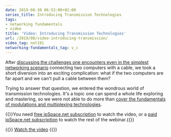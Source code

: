 ```yaml
---
date: 2019-08-30 06:53:00+02:00
series_title: Introducing Transmission Technologies
tags:
- networking fundamentals
- video
title: 'Video: Introducing Transmission Technologies'
url: /2019/08/video-introducing-transmission/
video_tag: net101
networking-fundamentals_tag: v_c
---
```

After [discussing the challenges one encounters even in the simplest networking scenario](/2019/08/video-networking-challenges/) connecting two computers with a cable, we took a short diversion into an exciting complication: what if the two computers are far apart and we can't pull a cable between them?

Trying to answer that question, we entered the wondrous world of transmission technologies. It's a topic one can spend a whole life exploring and mastering, so we were not able to do more than [cover the fundamentals of modulations and multiplexing technologies](https://my.ipspace.net/bin/get/Net101/L1.2%20-%20Introducing%20Transmission%20Technologies.mp4?doccode=Net101).

{{<note free>}}You need [free ipSpace.net subscription](https://www.ipspace.net/Subscription/Free) to watch the video, or a [paid ipSpace.net subscription](https://www.ipspace.net/Subscription/) to watch the rest of the webinar.{{</note>}}

{{<jump>}}
[Watch the video](https://my.ipspace.net/bin/get/Net101/L1.2%20-%20Introducing%20Transmission%20Technologies.mp4?doccode=Net101)
{{</jump>}}
